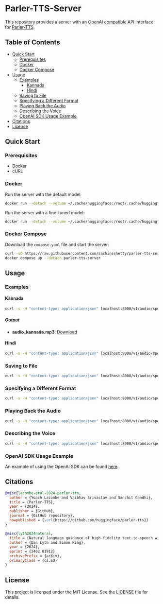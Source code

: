 # Parler-TTS-Server

This repository provides a server with an [OpenAI compatible API](https://platform.openai.com/docs/api-reference/audio/createSpeech) interface for [Parler-TTS](https://github.com/huggingface/parler-tts).

## Table of Contents

- [Quick Start](#quick-start)
  - [Prerequisites](#prerequisites)
  - [Docker](#docker)
  - [Docker Compose](#docker-compose)
- [Usage](#usage)
  - [Examples](#examples)
    - [Kannada](#kannada)
    - [Hindi](#hindi)
  - [Saving to File](#saving-to-file)
  - [Specifying a Different Format](#specifying-a-different-format)
  - [Playing Back the Audio](#playing-back-the-audio)
  - [Describing the Voice](#describing-the-voice)
  - [OpenAI SDK Usage Example](#openai-sdk-usage-example)
- [Citations](#citations)
- [License](#license)

## Quick Start

### Prerequisites

- Docker
- cURL

### Docker

Run the server with the default model:
```bash
docker run --detach --volume ~/.cache/huggingface:/root/.cache/huggingface --publish 8000:8000 slabstech/parler-tts-server
```

Run the server with a fine-tuned model:
```bash
docker run --detach --volume ~/.cache/huggingface:/root/.cache/huggingface --publish 8000:8000 --env MODEL="ai4bharat/indic-parler-tts" slabstech/parler-tts-server
```

### Docker Compose

Download the `compose.yaml` file and start the server:
```bash
curl -sO https://raw.githubusercontent.com/sachinsshetty/parler-tts-server/refs/heads/master/compose.yaml
docker compose up --detach parler-tts-server
```

## Usage

### Examples

#### Kannada
```bash
curl -s -H "content-type: application/json" localhost:8000/v1/audio/speech -d '{"input": "ಉದ್ಯಾನದಲ್ಲಿ ಮಕ್ಕಳ ಆಟವಾಡುತ್ತಿದ್ದಾರೆ ಮತ್ತು ಪಕ್ಷಿಗಳು ಚಿಲಿಪಿಲಿ ಮಾಡುತ್ತಿವೆ."}' -o audio_kannada.mp3
```

##### Output
- **audio_kannada.mp3**: [Download](#)

#### Hindi
```bash
curl -s -H "content-type: application/json" localhost:8000/v1/audio/speech -d '{"input": "अरे, तुम आज कैसे हो?"}' -o audio_hindi.mp3
```

### Saving to File
```bash
curl -s -H "content-type: application/json" localhost:8000/v1/audio/speech -d '{"input": "Hey, how are you?"}' -o audio.mp3
```

### Specifying a Different Format
```bash
curl -s -H "content-type: application/json" localhost:8000/v1/audio/speech -d '{"input": "Hey, how are you?", "response_type": "wav"}' -o audio.wav
```

### Playing Back the Audio
```bash
curl -s -H "content-type: application/json" localhost:8000/v1/audio/speech -d '{"input": "Hey, how are you?"}' | ffplay -hide_banner -autoexit -nodisp -loglevel quiet -
```

### Describing the Voice
```bash
curl -s -H "content-type: application/json" localhost:8000/v1/audio/speech -d '{"input": "Hey, how are you?", "voice": "Feminine, speedy, and cheerful"}' | ffplay -hide_banner -autoexit -nodisp -loglevel quiet -
```

### OpenAI SDK Usage Example
An example of using the OpenAI SDK can be found [here](./examples/openai_sdk.py).

## Citations

```bibtex
@misc{lacombe-etal-2024-parler-tts,
  author = {Yoach Lacombe and Vaibhav Srivastav and Sanchit Gandhi},
  title = {Parler-TTS},
  year = {2024},
  publisher = {GitHub},
  journal = {GitHub repository},
  howpublished = {\url{https://github.com/huggingface/parler-tts}}
}
```

```bibtex
@misc{lyth2024natural,
  title = {Natural language guidance of high-fidelity text-to-speech with synthetic annotations},
  author = {Dan Lyth and Simon King},
  year = {2024},
  eprint = {2402.01912},
  archivePrefix = {arXiv},
  primaryClass = {cs.SD}
}
```

## License

This project is licensed under the MIT License. See the [LICENSE](./LICENSE) file for details.